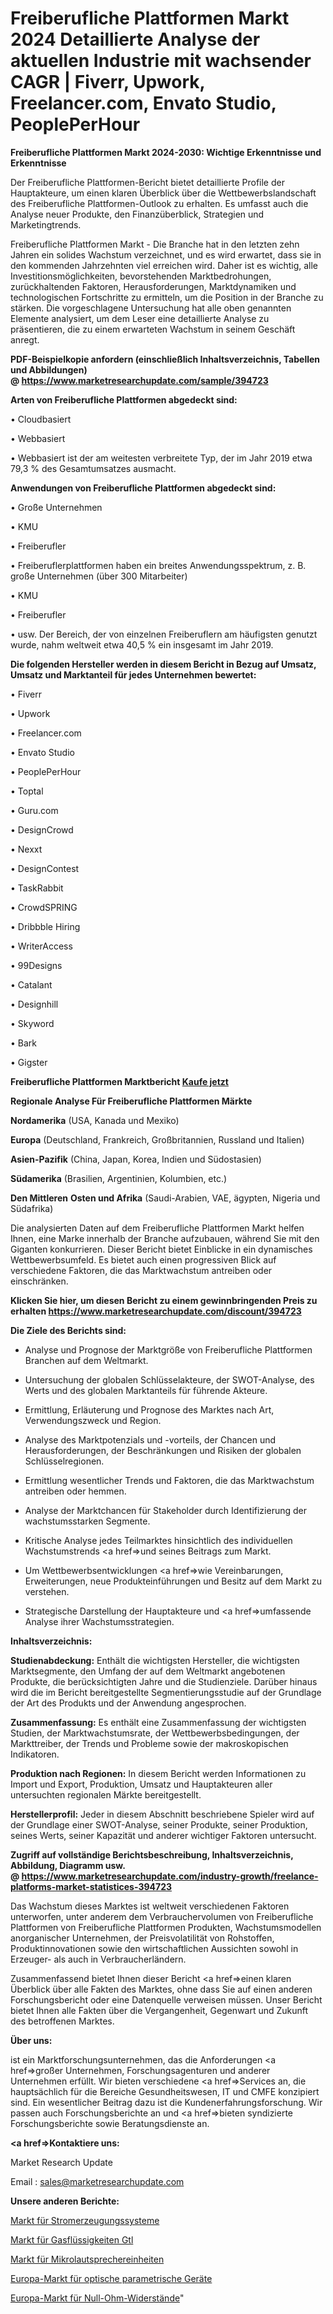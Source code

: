 # Freiberufliche Plattformen Markt 2024 Detaillierte Analyse der aktuellen Industrie mit wachsender CAGR | Fiverr, Upwork, Freelancer.com, Envato Studio, PeoplePerHour

<strong>Freiberufliche Plattformen Markt 2024-2030: Wichtige Erkenntnisse und Erkenntnisse</strong>

Der Freiberufliche Plattformen-Bericht bietet detaillierte Profile der Hauptakteure, um einen klaren Überblick über die Wettbewerbslandschaft des Freiberufliche Plattformen-Outlook zu erhalten. Es umfasst auch die Analyse neuer Produkte, den Finanzüberblick, Strategien und Marketingtrends.

Freiberufliche Plattformen Markt - Die Branche hat in den letzten zehn Jahren ein solides Wachstum verzeichnet, und es wird erwartet, dass sie in den kommenden Jahrzehnten viel erreichen wird. Daher ist es wichtig, alle Investitionsmöglichkeiten, bevorstehenden Marktbedrohungen, zurückhaltenden Faktoren, Herausforderungen, Marktdynamiken und technologischen Fortschritte zu ermitteln, um die Position in der Branche zu stärken. Die vorgeschlagene Untersuchung hat alle oben genannten Elemente analysiert, um dem Leser eine detaillierte Analyse zu präsentieren, die zu einem erwarteten Wachstum in seinem Geschäft anregt.

<strong><b>PDF-Beispielkopie anfordern (einschließlich Inhaltsverzeichnis, Tabellen und Abbildungen) @ </b></strong><strong><a href=https://www.marketresearchupdate.com/sample/394723><strong>https://www.marketresearchupdate.com/sample/394723</u></a></strong></strong>

<strong>Arten von Freiberufliche Plattformen abgedeckt sind:</strong>

• Cloudbasiert

• Webbasiert

• Webbasiert ist der am weitesten verbreitete Typ, der im Jahr 2019 etwa 79,3 % des Gesamtumsatzes ausmacht.

<strong>Anwendungen von Freiberufliche Plattformen abgedeckt sind:</strong>

• Große Unternehmen

• KMU

• Freiberufler

• Freiberuflerplattformen haben ein breites Anwendungsspektrum, z. B. große Unternehmen (über 300 Mitarbeiter)

• KMU

• Freiberufler

• usw. Der Bereich, der von einzelnen Freiberuflern am häufigsten genutzt wurde, nahm weltweit etwa 40,5 % ein insgesamt im Jahr 2019.

<strong>Die folgenden Hersteller werden in diesem Bericht in Bezug auf Umsatz, Umsatz und Marktanteil für jedes Unternehmen bewertet:</strong>

• Fiverr

• Upwork

• Freelancer.com

• Envato Studio

• PeoplePerHour

• Toptal

• Guru.com

• DesignCrowd

• Nexxt

• DesignContest

• TaskRabbit

• CrowdSPRING

• Dribbble Hiring

• WriterAccess

• 99Designs

• Catalant

• Designhill

• Skyword

• Bark

• Gigster

<strong>Freiberufliche Plattformen Marktbericht <a href=https://www.marketresearchupdate.com/buynow/394723>Kaufe jetzt</a></strong>

<strong>Regionale Analyse Für Freiberufliche Plattformen Märkte</strong>

<strong>Nordamerika</strong> (USA, Kanada und Mexiko)

<strong>Europa</strong> (Deutschland, Frankreich, Großbritannien, Russland und Italien)

<strong>Asien-Pazifik</strong> (China, Japan, Korea, Indien und Südostasien)

<strong>Südamerika</strong> (Brasilien, Argentinien, Kolumbien, etc.)

<strong>Den Mittleren</strong> <strong>Osten und Afrika</strong> (Saudi-Arabien, VAE, ägypten, Nigeria und Südafrika)

Die analysierten Daten auf dem Freiberufliche Plattformen Markt helfen Ihnen, eine Marke innerhalb der Branche aufzubauen, während Sie mit den Giganten konkurrieren. Dieser Bericht bietet Einblicke in ein dynamisches Wettbewerbsumfeld. Es bietet auch einen progressiven Blick auf verschiedene Faktoren, die das Marktwachstum antreiben oder einschränken.

<strong>Klicken Sie hier, um diesen Bericht zu einem gewinnbringenden Preis zu erhalten
</strong><strong><a href=https://www.marketresearchupdate.com/discount/394723>https://www.marketresearchupdate.com/discount/394723</b></u></strong></a>

<strong>Die Ziele des Berichts sind:</strong>

- Analyse und Prognose der Marktgröße von Freiberufliche Plattformen Branchen auf dem Weltmarkt.

- Untersuchung der globalen Schlüsselakteure, der SWOT-Analyse, des Werts und des globalen Marktanteils für führende Akteure.

- Ermittlung, Erläuterung und Prognose des Marktes nach Art, Verwendungszweck und Region.

- Analyse des Marktpotenzials und -vorteils, der Chancen und Herausforderungen, der Beschränkungen und Risiken der globalen Schlüsselregionen.

- Ermittlung wesentlicher Trends und Faktoren, die das Marktwachstum antreiben oder hemmen.

- Analyse der Marktchancen für Stakeholder durch Identifizierung der wachstumsstarken Segmente.

- Kritische Analyse jedes Teilmarktes hinsichtlich des individuellen Wachstumstrends <a href=>und</a> seines Beitrags zum Markt.

- Um Wettbewerbsentwicklungen <a href=>wie</a> Vereinbarungen, Erweiterungen, neue Produkteinführungen und Besitz auf dem Markt zu verstehen.

- Strategische Darstellung der Hauptakteure und <a href=>umfas</a>sende Analyse ihrer Wachstumsstrategien.

<strong>Inhaltsverzeichnis:</strong>

<strong>Studienabdeckung:</strong> Enthält die wichtigsten Hersteller, die wichtigsten Marktsegmente, den Umfang der auf dem Weltmarkt angebotenen Produkte, die berücksichtigten Jahre und die Studienziele. Darüber hinaus wird die im Bericht bereitgestellte Segmentierungsstudie auf der Grundlage der Art des Produkts und der Anwendung angesprochen.

<strong>Zusammenfassung:</strong> Es enthält eine Zusammenfassung der wichtigsten Studien, der Marktwachstumsrate, der Wettbewerbsbedingungen, der Markttreiber, der Trends und Probleme sowie der makroskopischen Indikatoren.

<strong>Produktion nach Regionen:</strong> In diesem Bericht werden Informationen zu Import und Export, Produktion, Umsatz und Hauptakteuren aller untersuchten regionalen Märkte bereitgestellt.

<strong>Herstellerprofil:</strong> Jeder in diesem Abschnitt beschriebene Spieler wird auf der Grundlage einer SWOT-Analyse, seiner Produkte, seiner Produktion, seines Werts, seiner Kapazität und anderer wichtiger Faktoren untersucht.

<strong><b>Zugriff auf vollständige Berichtsbeschreibung, Inhaltsverzeichnis, Abbildung, Diagramm usw. @ </b></strong><strong><a href=https://www.marketresearchupdate.com/industry-growth/freelance-platforms-market-statistices-394723>https://www.marketresearchupdate.com/industry-growth/freelance-platforms-market-statistices-394723</a></strong>

Das Wachstum dieses Marktes ist weltweit verschiedenen Faktoren unterworfen, unter anderem dem Verbrauchervolumen von Freiberufliche Plattformen von Freiberufliche Plattformen Produkten, Wachstumsmodellen anorganischer Unternehmen, der Preisvolatilität von Rohstoffen, Produktinnovationen sowie den wirtschaftlichen Aussichten sowohl in Erzeuger- als auch in Verbraucherländern.

Zusammenfassend bietet Ihnen dieser Bericht <a href=>einen</a> klaren Überblick über alle Fakten des Marktes, ohne dass Sie auf einen anderen Forschungsbericht oder eine Datenquelle verweisen müssen. Unser Bericht bietet Ihnen alle Fakten über die Vergangenheit, Gegenwart und Zukunft des betroffenen Marktes.

<strong>Über uns:</strong>

 ist ein Marktforschungsunternehmen, das die Anforderungen <a href=>großer</a> Unternehmen, Forschungsagenturen und anderer Unternehmen erfüllt. Wir bieten verschiedene <a href=>Services</a> an, die hauptsächlich für die Bereiche Gesundheitswesen, IT und CMFE konzipiert sind. Ein wesentlicher Beitrag dazu ist die Kundenerfahrungsforschung. Wir passen auch Forschungsberichte an und <a href=>bieten</a> syndizierte Forschungsberichte sowie Beratungsdienste an.

<strong><a href=>Kontaktiere uns:</a></strong>

Market Research Update

Email : sales@marketresearchupdate.com

<strong>Unsere anderen Berichte:</strong>

<a href=https://www.linkedin.com/pulse/power-generation-system-market-2023-what-factors>Markt für Stromerzeugungssysteme</a>

<a href=https://www.linkedin.com/pulse/gas-liquids-gtl-market-size-emerging-trends>Markt für Gasflüssigkeiten Gtl</a>

<a href=https://www.linkedin.com/pulse/micro-loudspeaker-unit-market-report-2023-top-company>Markt für Mikrolautsprechereinheiten</a>

<a href=https://www.linkedin.com/pulse/europe-optical-parametric-devices-market-2023-2030>Europa-Markt für optische parametrische Geräte</a>

<a href=https://www.linkedin.com/pulse/europe-zero-ohm-resistance-market-growth-possibilities>Europa-Markt für Null-Ohm-Widerstände</a>"
